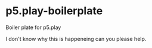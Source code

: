 # p5.play-boilerplate
Boiler plate for p5.play

I don't know why this is happeneing can you please help.
